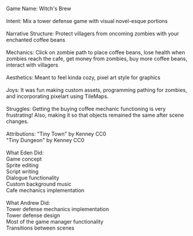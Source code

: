 Game Name: Witch's Brew \
\
Intent: Mix a tower defense game with visual novel-esque portions \
\
Narrative Structure: Protect villagers from oncoming zombies with your enchanted coffee beans \
\
Mechanics: Click on zombie path to place coffee beans, lose health when zombies reach the cafe, get money from zombies, buy more coffee beans, interact with villagers \
\
Aesthetics: Meant to feel kinda cozy, pixel art style for graphics \
\
Joys: It was fun making custom assets, programming pathing for zombies, and incorporating pixelart using TileMaps. \
\
Struggles: Getting the buying coffee mechanic functioning is very frustrating! Also, making it so that objects remained the same after scene changes.  \
\
Attributions: "Tiny Town" by Kenney CC0 \
"Tiny Dungeon" by Kenney CC0 \
\
What Eden Did: \
Game concept \
Sprite editing \
Script writing \
Dialogue functionality \
Custom background music \
Cafe mechanics implementation \
\
What Andrew Did: \
Tower defense mechanics implementation \
Tower defense design \
Most of the game manager functionality\
Transitions between scenes
